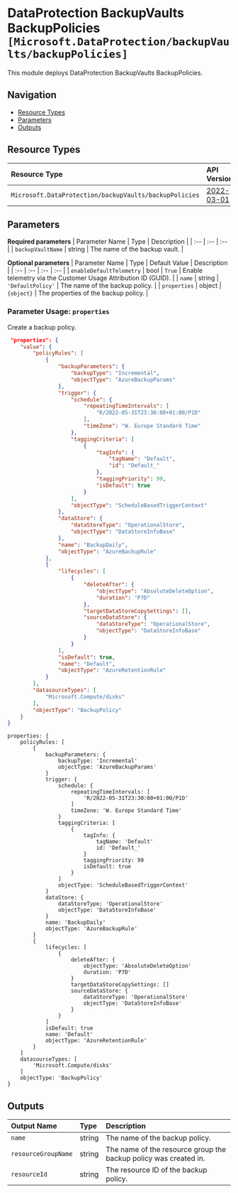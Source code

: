 # DataProtection BackupVaults BackupPolicies `[Microsoft.DataProtection/backupVaults/backupPolicies]`

This module deploys DataProtection BackupVaults BackupPolicies.

## Navigation

- [Resource Types](#Resource-Types)
- [Parameters](#Parameters)
- [Outputs](#Outputs)

## Resource Types

| Resource Type | API Version |
| :-- | :-- |
| `Microsoft.DataProtection/backupVaults/backupPolicies` | [2022-03-01](https://docs.microsoft.com/en-us/azure/templates/Microsoft.DataProtection/2022-03-01/backupVaults/backupPolicies) |

## Parameters

**Required parameters**
| Parameter Name | Type | Description |
| :-- | :-- | :-- |
| `backupVaultName` | string | The name of the backup vault. |

**Optional parameters**
| Parameter Name | Type | Default Value | Description |
| :-- | :-- | :-- | :-- |
| `enableDefaultTelemetry` | bool | `True` | Enable telemetry via the Customer Usage Attribution ID (GUID). |
| `name` | string | `'DefaultPolicy'` | The name of the backup policy. |
| `properties` | object | `{object}` | The properties of the backup policy. |


### Parameter Usage: `properties`

Create a backup policy.

```json
 "properties": {
    "value": {
        "policyRules": [
            {
                "backupParameters": {
                    "backupType": "Incremental",
                    "objectType": "AzureBackupParams"
                },
                "trigger": {
                    "schedule": {
                        "repeatingTimeIntervals": [
                            "R/2022-05-31T23:30:00+01:00/P1D"
                        ],
                        "timeZone": "W. Europe Standard Time"
                    },
                    "taggingCriteria": [
                        {
                            "tagInfo": {
                                "tagName": "Default",
                                "id": "Default_"
                            },
                            "taggingPriority": 99,
                            "isDefault": true
                        }
                    ],
                    "objectType": "ScheduleBasedTriggerContext"
                },
                "dataStore": {
                    "dataStoreType": "OperationalStore",
                    "objectType": "DataStoreInfoBase"
                },
                "name": "BackupDaily",
                "objectType": "AzureBackupRule"
            },
            {
                "lifecycles": [
                    {
                        "deleteAfter": {
                            "objectType": "AbsoluteDeleteOption",
                            "duration": "P7D"
                        },
                        "targetDataStoreCopySettings": [],
                        "sourceDataStore": {
                            "dataStoreType": "OperationalStore",
                            "objectType": "DataStoreInfoBase"
                        }
                    }
                ],
                "isDefault": true,
                "name": "Default",
                "objectType": "AzureRetentionRule"
            }
        ],
        "datasourceTypes": [
            "Microsoft.Compute/disks"
        ],
        "objectType": "BackupPolicy"
    }
}
```

```bicep
properties: {
    policyRules: [
        {
            backupParameters: {
                backupType: 'Incremental'
                objectType: 'AzureBackupParams'
            }
            trigger: {
                schedule: {
                    repeatingTimeIntervals: [
                        'R/2022-05-31T23:30:00+01:00/P1D'
                    ]
                    timeZone: 'W. Europe Standard Time'
                }
                taggingCriteria: [
                    {
                        tagInfo: {
                            tagName: 'Default'
                            id: 'Default_'
                        }
                        taggingPriority: 99
                        isDefault: true
                    }
                ]
                objectType: 'ScheduleBasedTriggerContext'
            }
            dataStore: {
                dataStoreType: 'OperationalStore'
                objectType: 'DataStoreInfoBase'
            }
            name: 'BackupDaily'
            objectType: 'AzureBackupRule'
        }
        {
            lifecycles: [
                {
                    deleteAfter: {
                        objectType: 'AbsoluteDeleteOption'
                        duration: 'P7D'
                    }
                    targetDataStoreCopySettings: []
                    sourceDataStore: {
                        dataStoreType: 'OperationalStore'
                        objectType: 'DataStoreInfoBase'
                    }
                }
            ]
            isDefault: true
            name: 'Default'
            objectType: 'AzureRetentionRule'
        }
    ]
    datasourceTypes: [
        'Microsoft.Compute/disks'
    ]
    objectType: 'BackupPolicy'
}
```

</details>

## Outputs

| Output Name | Type | Description |
| :-- | :-- | :-- |
| `name` | string | The name of the backup policy. |
| `resourceGroupName` | string | The name of the resource group the backup policy was created in. |
| `resourceId` | string | The resource ID of the backup policy. |
